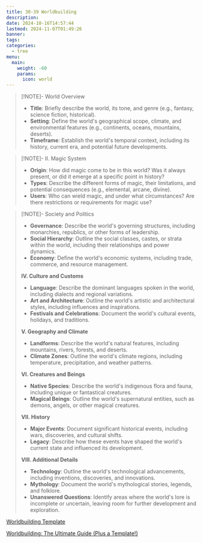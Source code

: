 ```yaml
---
title: 30-39 Worldbuilding
description: 
date: 2024-10-16T14:57:44
lastmod: 2024-11-07T01:49:26
banner: 
tags: 
categories:
  - tree
menu:
  main:
    weight: -60
    params:
      icon: world
---
```

  
> [!NOTE]- World Overview  
> * **Title**: Briefly describe the world, its tone, and genre (e.g., fantasy, science fiction, historical).  
> * **Setting**: Define the world's geographical scope, climate, and environmental features (e.g., continents, oceans, mountains, deserts).  
> * **Timeframe**: Establish the world's temporal context, including its history, current era, and potential future developments.  
  
> [!NOTE]- II. Magic System  
> * **Origin**: How did magic come to be in this world? Was it always present, or did it emerge at a specific point in history?  
> * **Types**: Describe the different forms of magic, their limitations, and potential consequences (e.g., elemental, arcane, divine).  
> * **Users**: Who can wield magic, and under what circumstances? Are there restrictions or requirements for magic use?  
  
> [!NOTE]- Society and Politics  
>   
> * **Governance**: Describe the world's governing structures, including monarchies, republics, or other forms of leadership.  
> * **Social Hierarchy**: Outline the social classes, castes, or strata within the world, including their relationships and power dynamics.  
> * **Economy**: Define the world's economic systems, including trade, commerce, and resource management.  
>   
> **IV. Culture and Customs**  
>   
> * **Language**: Describe the dominant languages spoken in the world, including dialects and regional variations.  
> * **Art and Architecture**: Outline the world's artistic and architectural styles, including influences and inspirations.  
> * **Festivals and Celebrations**: Document the world's cultural events, holidays, and traditions.  
>   
> **V. Geography and Climate**  
>   
> * **Landforms**: Describe the world's natural features, including mountains, rivers, forests, and deserts.  
> * **Climate Zones**: Outline the world's climate regions, including temperature, precipitation, and weather patterns.  
>   
> **VI. Creatures and Beings**  
>   
> * **Native Species**: Describe the world's indigenous flora and fauna, including unique or fantastical creatures.  
> * **Magical Beings**: Outline the world's supernatural entities, such as demons, angels, or other magical creatures.  
>   
> **VII. History**  
>   
> * **Major Events**: Document significant historical events, including wars, discoveries, and cultural shifts.  
> * **Legacy**: Describe how these events have shaped the world's current state and influenced its development.  
>   
> **VIII. Additional Details**  
>   
> * **Technology**: Outline the world's technological advancements, including inventions, discoveries, and innovations.  
> * **Mythology**: Document the world's mythological stories, legends, and folklore.  
> * **Unanswered Questions**: Identify areas where the world's lore is incomplete or uncertain, leaving room for further development and exploration.  
  
[Worldbuilding Template](https://kindlepreneur.com/worldbuilding-template/)  
  
[Worldbuilding: The Ultimate Guide (Plus a Template!)](https://www.scribophile.com/academy/what-is-worldbuilding)  
